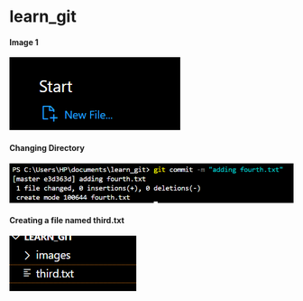 # learn_git

#### Image 1
![LEARN GIT](https://github.com/Godwin-cyber/learn_git/blob/main/images/cap_1.PNG?raw=true)

#### Changing Directory
![LEARN GIT](https://github.com/Godwin-cyber/learn_git/blob/main/images/cap_10.PNG?raw=true)

#### Creating a file named third.txt
![LEARN GIT](https://github.com/Godwin-cyber/learn_git/blob/main/images/cap_3.PNG?raw=true)
